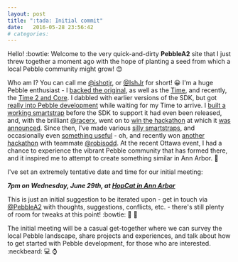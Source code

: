 ```yaml
---
layout: post
title: ":tada: Initial commit"
date:   2016-05-28 23:56:42
# categories: 
---
```


Hello! :bowtie:  Welcome to the very quick-and-dirty **PebbleA2** site that I just threw together a moment ago with the hope of planting a seed from which a local Pebble community might grow! :blush:  

Who am I?  You can call me [@ishotjr](https://github.com/ishotjr), or [@IshJr](https://twitter.com/IShJR) for short! :grinning:  I'm a huge Pebble enthusiast - I [backed the original](http://ishotjr.com/pebble-digital-watches-are-a-pretty-neat-idea/), as well as the [Time](https://twitter.com/IShJR/status/570245832022208514), and recently, the [Time 2 and Core](https://www.kickstarter.com/projects/597507018/pebble-2-time-2-and-core-an-entirely-new-3g-ultra).  I dabbled with earlier versions of the SDK, but got [really into Pebble development](http://ishotjr.com/tag/pw-dos/) while waiting for my Time to arrive.  I [built a working smartstrap](https://twitter.com/IShJR/status/638181644566949893) before the SDK to support it had even been released, and, with the brilliant [@racerx](https://github.com/racerx), went on to [win the hackathon](https://twitter.com/HackDads/status/640749685955629056) at which it [was announced](http://pebblerocksboulder.com/).  Since then, I've made various [silly smartstraps](http://ishotjr.github.io/2015/11/29/pw-dos-touchscreen-keyboard-pebble-smartstrap.html), and occasionally even [something useful](https://github.com/ishotjr/rephone-smartstrap/wiki) - oh, and recently won [another hackathon](https://twitter.com/IShJR/status/716736028271329281) with teammate [@robisodd](https://github.com/robisodd).  At the recent Ottawa event, I had a chance to experience the vibrant Pebble community that has formed there, and it inspired me to attempt to create something similar in Ann Arbor. :triumph:  

I've set an extremely tentative date and time for our initial meeting:  

***7pm on Wednesday, June 29th, at [HopCat in Ann Arbor](http://hopcat.com/ann-arbor)***

This is just an initial suggestion to be iterated upon - get in touch via [@PebbleA2](https://twitter.com/PebbleA2) with thoughts, suggestions, conflicts, etc. - there's still plenty of room for tweaks at this point! :bowtie: :thought_balloon: :calendar:  

The initial meeting will be a casual get-together where we can survey the local Pebble landscape, share projects and experiences, and talk about how to get started with Pebble development, for those who are interested.  :neckbeard: :computer: :watch:  	

